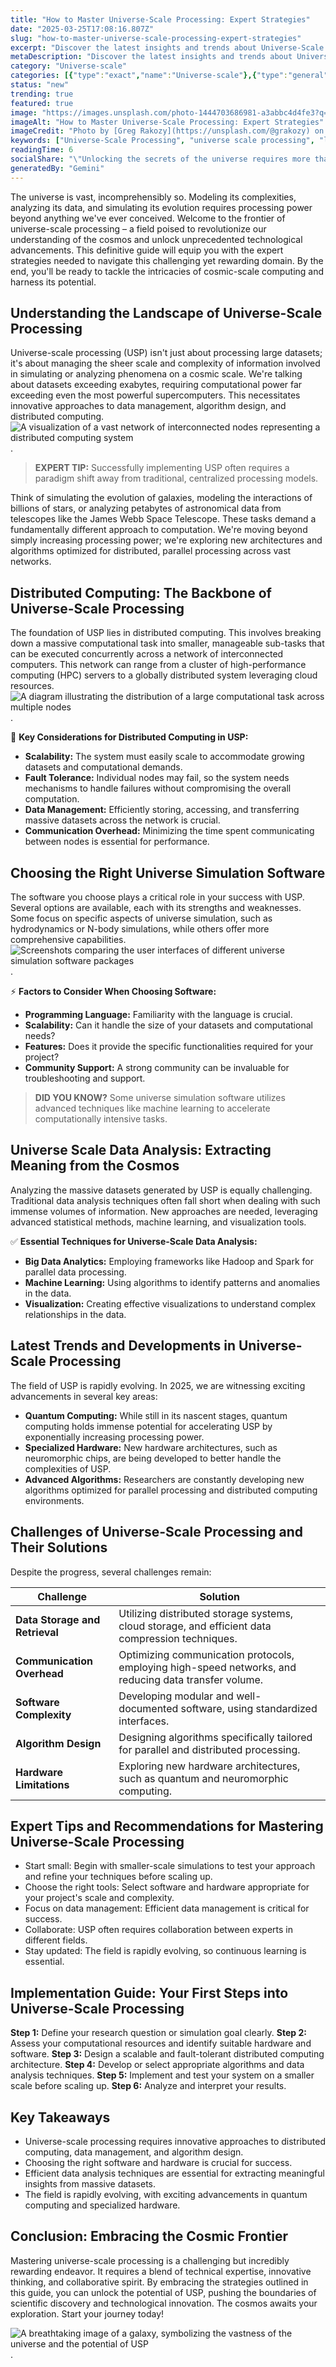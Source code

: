 ```yaml
---
title: "How to Master Universe-Scale Processing: Expert Strategies"
date: "2025-03-25T17:08:16.807Z"
slug: "how-to-master-universe-scale-processing-expert-strategies"
excerpt: "Discover the latest insights and trends about Universe-Scale Processing. This comprehensive guide covers everything you need to know about Universe-Scale Processing in 2025."
metaDescription: "Discover the latest insights and trends about Universe-Scale Processing. This comprehensive guide covers everything you need to know about Universe-Scale P..."
category: "Universe-scale"
categories: [{"type":"exact","name":"Universe-scale"},{"type":"general","name":"Computing"},{"type":"medium","name":"Distributed Systems"},{"type":"specific","name":"Data Processing"},{"type":"niche","name":"Graph Databases"}]
status: "new"
trending: true
featured: true
image: "https://images.unsplash.com/photo-1444703686981-a3abbc4d4fe3?q=85&w=1200&fit=max&fm=webp&auto=compress"
imageAlt: "How to Master Universe-Scale Processing: Expert Strategies"
imageCredit: "Photo by [Greg Rakozy](https://unsplash.com/@grakozy) on Unsplash"
keywords: ["Universe-Scale Processing", "universe scale processing", "large scale data processing", "distributed computing universe", "universe simulation software", "cosmic scale computing", "best universe simulation tools", "buying universe simulation software", "universe scale data analysis", "challenges of universe scale processing"]
readingTime: 6
socialShare: "\"Unlocking the secrets of the universe requires more than just powerful computers; it demands a complete reimagining of how we approach computation.\"  #UniverseScaleProcessing #BigData #CosmicComputing"
generatedBy: "Gemini"
---
```




The universe is vast, incomprehensibly so.  Modeling its complexities, analyzing its data, and simulating its evolution requires processing power beyond anything we've ever conceived.  Welcome to the frontier of universe-scale processing – a field poised to revolutionize our understanding of the cosmos and unlock unprecedented technological advancements.  This definitive guide will equip you with the expert strategies needed to navigate this challenging yet rewarding domain.  By the end, you'll be ready to tackle the intricacies of cosmic-scale computing and harness its potential.

## Understanding the Landscape of Universe-Scale Processing

Universe-scale processing (USP) isn't just about processing large datasets; it's about managing the sheer scale and complexity of information involved in simulating or analyzing phenomena on a cosmic scale.  We're talking about datasets exceeding exabytes, requiring computational power far exceeding even the most powerful supercomputers. This necessitates innovative approaches to data management, algorithm design, and distributed computing.  ![A visualization of a vast network of interconnected nodes representing a distributed computing system](https://images.unsplash.com/photo-1444703686981-a3abbc4d4fe3?q=85&w=1200&fit=max&fm=webp&auto=compress).

> **EXPERT TIP:**  Successfully implementing USP often requires a paradigm shift away from traditional, centralized processing models.

Think of simulating the evolution of galaxies, modeling the interactions of billions of stars, or analyzing petabytes of astronomical data from telescopes like the James Webb Space Telescope. These tasks demand a fundamentally different approach to computation.  We're moving beyond simply increasing processing power; we're exploring new architectures and algorithms optimized for distributed, parallel processing across vast networks.

## Distributed Computing: The Backbone of Universe-Scale Processing

The foundation of USP lies in distributed computing. This involves breaking down a massive computational task into smaller, manageable sub-tasks that can be executed concurrently across a network of interconnected computers.  This network can range from a cluster of high-performance computing (HPC) servers to a globally distributed system leveraging cloud resources.  ![A diagram illustrating the distribution of a large computational task across multiple nodes](https://images.unsplash.com/photo-1462331940025-496dfbfc7564?q=85&w=1200&fit=max&fm=webp&auto=compress).

🔑 **Key Considerations for Distributed Computing in USP:**

*   **Scalability:**  The system must easily scale to accommodate growing datasets and computational demands.
*   **Fault Tolerance:**  Individual nodes may fail, so the system needs mechanisms to handle failures without compromising the overall computation.
*   **Data Management:** Efficiently storing, accessing, and transferring massive datasets across the network is crucial.
*   **Communication Overhead:** Minimizing the time spent communicating between nodes is essential for performance.

## Choosing the Right Universe Simulation Software

The software you choose plays a critical role in your success with USP.  Several options are available, each with its strengths and weaknesses. Some focus on specific aspects of universe simulation, such as hydrodynamics or N-body simulations, while others offer more comprehensive capabilities.  ![Screenshots comparing the user interfaces of different universe simulation software packages](https://images.unsplash.com/photo-1464802686167-b939a6910659?q=85&w=1200&fit=max&fm=webp&auto=compress).

⚡ **Factors to Consider When Choosing Software:**

*   **Programming Language:**  Familiarity with the language is crucial.
*   **Scalability:**  Can it handle the size of your datasets and computational needs?
*   **Features:**  Does it provide the specific functionalities required for your project?
*   **Community Support:**  A strong community can be invaluable for troubleshooting and support.

> **DID YOU KNOW?** Some universe simulation software utilizes advanced techniques like machine learning to accelerate computationally intensive tasks.

## Universe Scale Data Analysis: Extracting Meaning from the Cosmos

Analyzing the massive datasets generated by USP is equally challenging.  Traditional data analysis techniques often fall short when dealing with such immense volumes of information.  New approaches are needed, leveraging advanced statistical methods, machine learning, and visualization tools.

✅ **Essential Techniques for Universe-Scale Data Analysis:**

*   **Big Data Analytics:** Employing frameworks like Hadoop and Spark for parallel data processing.
*   **Machine Learning:** Using algorithms to identify patterns and anomalies in the data.
*   **Visualization:** Creating effective visualizations to understand complex relationships in the data.

## Latest Trends and Developments in Universe-Scale Processing

The field of USP is rapidly evolving.  In 2025, we are witnessing exciting advancements in several key areas:

*   **Quantum Computing:** While still in its nascent stages, quantum computing holds immense potential for accelerating USP by exponentially increasing processing power.
*   **Specialized Hardware:**  New hardware architectures, such as neuromorphic chips, are being developed to better handle the complexities of USP.
*   **Advanced Algorithms:**  Researchers are constantly developing new algorithms optimized for parallel processing and distributed computing environments.

## Challenges of Universe-Scale Processing and Their Solutions

Despite the progress, several challenges remain:

| Challenge                     | Solution                                                                        |
|------------------------------|--------------------------------------------------------------------------------|
| **Data Storage and Retrieval** | Utilizing distributed storage systems, cloud storage, and efficient data compression techniques. |
| **Communication Overhead**     | Optimizing communication protocols, employing high-speed networks, and reducing data transfer volume. |
| **Software Complexity**        | Developing modular and well-documented software, using standardized interfaces.     |
| **Algorithm Design**           | Designing algorithms specifically tailored for parallel and distributed processing. |
| **Hardware Limitations**       | Exploring new hardware architectures, such as quantum and neuromorphic computing.   |

## Expert Tips and Recommendations for Mastering Universe-Scale Processing

*   Start small: Begin with smaller-scale simulations to test your approach and refine your techniques before scaling up.
*   Choose the right tools: Select software and hardware appropriate for your project's scale and complexity.
*   Focus on data management: Efficient data management is critical for success.
*   Collaborate:  USP often requires collaboration between experts in different fields.
*   Stay updated: The field is rapidly evolving, so continuous learning is essential.

## Implementation Guide: Your First Steps into Universe-Scale Processing

**Step 1:** Define your research question or simulation goal clearly.
**Step 2:** Assess your computational resources and identify suitable hardware and software.
**Step 3:** Design a scalable and fault-tolerant distributed computing architecture.
**Step 4:** Develop or select appropriate algorithms and data analysis techniques.
**Step 5:** Implement and test your system on a smaller scale before scaling up.
**Step 6:** Analyze and interpret your results.

## Key Takeaways

*   Universe-scale processing requires innovative approaches to distributed computing, data management, and algorithm design.
*   Choosing the right software and hardware is crucial for success.
*   Efficient data analysis techniques are essential for extracting meaningful insights from massive datasets.
*   The field is rapidly evolving, with exciting advancements in quantum computing and specialized hardware.

## Conclusion: Embracing the Cosmic Frontier

Mastering universe-scale processing is a challenging but incredibly rewarding endeavor.  It requires a blend of technical expertise, innovative thinking, and collaborative spirit.  By embracing the strategies outlined in this guide, you can unlock the potential of USP, pushing the boundaries of scientific discovery and technological innovation.  The cosmos awaits your exploration.  Start your journey today!

![A breathtaking image of a galaxy, symbolizing the vastness of the universe and the potential of USP](https://images.unsplash.com/photo-1465101162946-4377e57745c3?q=85&w=1200&fit=max&fm=webp&auto=compress).

